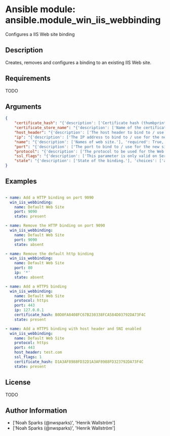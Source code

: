 # Ansible module: ansible.module_win_iis_webbinding


Configures a IIS Web site binding

## Description

Creates, removes and configures a binding to an existing IIS Web site.

## Requirements

TODO

## Arguments

``` json
{
    "certificate_hash": "{'description': ['Certificate hash (thumbprint) for the SSL binding. The certificate hash is the unique identifier for the certificate.']}",
    "certificate_store_name": "{'description': ['Name of the certificate store where the certificate for the binding is located.'], 'default': 'my'}",
    "host_header": "{'description': ['The host header to bind to / use for the new site.', "If you are creating/removing a catch-all binding, omit this parameter rather than defining it as '*'."]}",
    "ip": "{'description': ['The IP address to bind to / use for the new site.'], 'default': '*'}",
    "name": "{'description': ['Names of web site.'], 'required': True, 'aliases': ['website']}",
    "port": "{'description': ['The port to bind to / use for the new site.'], 'default': 80}",
    "protocol": "{'description': ['The protocol to be used for the Web binding (usually HTTP, HTTPS, or FTP).'], 'default': 'http'}",
    "ssl_flags": "{'description': ['This parameter is only valid on Server 2012 and newer.', 'Primarily used for enabling and disabling server name indication (SNI).', 'Set to c(0) to disable SNI.', 'Set to c(1) to enable SNI.'], 'version_added': '2.5'}",
    "state": "{'description': ['State of the binding.'], 'choices': ['absent', 'present'], 'default': 'present'}",
}
```

## Examples


``` yaml

- name: Add a HTTP binding on port 9090
  win_iis_webbinding:
    name: Default Web Site
    port: 9090
    state: present

- name: Remove the HTTP binding on port 9090
  win_iis_webbinding:
    name: Default Web Site
    port: 9090
    state: absent

- name: Remove the default http binding
  win_iis_webbinding:
    name: Default Web Site
    port: 80
    ip: '*'
    state: absent

- name: Add a HTTPS binding
  win_iis_webbinding:
    name: Default Web Site
    protocol: https
    port: 443
    ip: 127.0.0.1
    certificate_hash: B0D0FA8408FC67B230338FCA584D03792DA73F4C
    state: present

- name: Add a HTTPS binding with host header and SNI enabled
  win_iis_webbinding:
    name: Default Web Site
    protocol: https
    port: 443
    host_header: test.com
    ssl_flags: 1
    certificate_hash: D1A3AF8988FD32D1A3AF8988FD323792DA73F4C
    state: present

```

## License

TODO

## Author Information
  - ['Noah Sparks (@nwsparks)', 'Henrik Wallström']
  - ['Noah Sparks (@nwsparks)', 'Henrik Wallström']
